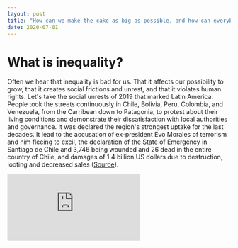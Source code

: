 ```yaml
---
layout: post
title: "How can we make the cake as big as possible, and how can everybody get a piece of it?"
date: 2020-07-01
---
```


# What is inequality? 

Often we hear that inequality is bad for us. That it affects our possibility to grow, that it creates social frictions and unrest, and that it violates human rights. Let's take the social unrests of 2019 that marked Latin America. People took the streets continuously in Chile, Bolivia, Peru, Colombia, and Venezuela, from the Carribean down to Patagonia, to protest about their living conditions and demonstrate their dissatisfaction with local authorities and governance. It was declared the region's strongest uptake for the last decades. It lead to the accusation of ex-president Evo Morales of terrorism and him fleeing to excil, the declaration of the State of Emergency in Santiago de Chile  and 3,746 being wounded and 26 dead in the entire country of Chile, and damages of 1.4 billion US dollars due to destruction, looting and decreased sales ([Source](https://reliefweb.int/report/chile/chile-civil-unrest-dref-final-report-mdrcl014)). 

[![Chilean protester](https://www.washingtonpost.com/wp-apps/imrs.php?src=https://arc-anglerfish-washpost-prod-washpost.s3.amazonaws.com/public/EEOHWBAGMAI6VLASGMS5JHVMVI.jpg&w=916)](https://www.washingtonpost.com/world/the_americas/a-government-chased-from-its-capital-a-president-forced-into-exile-a-storm-of-protest-rages-in-south-america/2019/11/14/897f85ba-0651-11ea-9118-25d6bd37dfb1_story.html)






